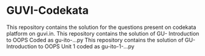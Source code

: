 # GUVI-Codekata
This repository contains the solution for the questions present on codekata platform on guvi.in.
This repository contains the solution of GU- Introduction to OOPS Coded as gu-ito-...py
This repository contains the solution of GU- Introduction to OOPS  Unit 1 coded as gu-ito-1-...py